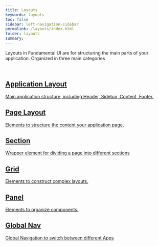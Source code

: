 ```yaml
---
title: Layouts
keywords: layouts
toc: false
sidebar: left-navigation-sidebar
permalink: /layouts/index.html
folder: layouts
summary:
---
```


Layouts in Fundamental UI are for structuring the main parts of your application. Organized in three main categories

<br>

<div class="fd-tile-grid fd-tile-grid--2col docs-tiles">
    <a class="fd-tile" role="button" href="application-layout.html">
        <div class="fd-tile__content">
             <h2 class="fd-tile__header">
                 Application Layout
             </h2>
             <p class="fd-tile__description">
                 Main application structure, including Header, Sidebar, Content, Footer.
             </p>
        </div>
    </a>
    <a class="fd-tile" role="button" href="page-layout.html">
        <div class="fd-tile__content">
             <h2 class="fd-tile__header">
                 Page Layout
             </h2>
             <p class="fd-tile__description">
                 Elements to structure the content your application page.
             </p>
        </div>
    </a>
    <a class="fd-tile" role="button" href="section.html">
        <div class="fd-tile__content">
             <h2 class="fd-tile__header">
                 Section
             </h2>
             <p class="fd-tile__description">
                 Wrapper element for dividing a page into different sections
             </p>
        </div>
    </a>
    <a class="fd-tile" role="button" href="grid.html">
        <div class="fd-tile__content">
             <h2 class="fd-tile__header">
                 Grid
             </h2>
             <p class="fd-tile__description">
                 Elements to construct complex layouts.
             </p>
        </div>
    </a>
    <a class="fd-tile" role="button" href="panel.html">
        <div class="fd-tile__content">
             <h2 class="fd-tile__header">
                 Panel
             </h2>
             <p class="fd-tile__description">
                 Elements to organize components.
             </p>
        </div>
    </a>
    <a class="fd-tile" role="button" href="global-navigation.html">
        <div class="fd-tile__content">
             <h2 class="fd-tile__header">
                 Global Nav
             </h2>
             <p class="fd-tile__description">
                 Global Navigation to switch between different Apps
             </p>
        </div>
    </a>
</div>
